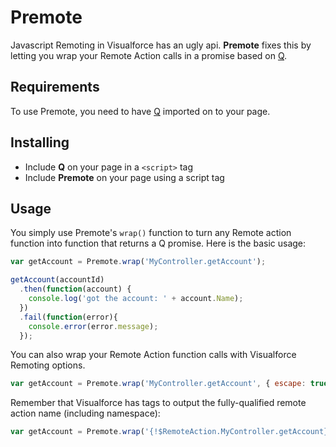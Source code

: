 # Premote

Javascript Remoting in Visualforce has an ugly api. **Premote** fixes this by letting you wrap your Remote Action calls in a promise based on [Q](https://github.com/kriskowal/q).

## Requirements

To use Premote, you need to have [Q](https://github.com/kriskowal/q) imported on to your page.

## Installing

* Include **Q** on your page in a `<script>` tag
* Include **Premote** on your page using a script tag

## Usage

You simply use Premote's `wrap()` function to turn any Remote action function into function that returns a Q promise. Here is the basic usage:

```js
var getAccount = Premote.wrap('MyController.getAccount');

getAccount(accountId)
  .then(function(account) {
    console.log('got the account: ' + account.Name);
  })
  .fail(function(error){
    console.error(error.message);
  });
```

You can also wrap your Remote Action function calls with Visualforce Remoting options.

```js
var getAccount = Premote.wrap('MyController.getAccount', { escape: true, timeout: 10000 });
```

Remember that Visualforce has tags to output the fully-qualified remote action name (including namespace):

```js
var getAccount = Premote.wrap('{!$RemoteAction.MyController.getAccount}');
```